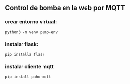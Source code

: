 <h2>Control de bomba en la web por MQTT</h2>
<h3>crear entorno virtual:</h3>

```	python3 -m venv pump-env ```
<h3>instalar flask:</h3>

```	pip installa flask ```	
<h3> instalar cliente mqtt </h3>

``pip install paho-mqtt ``




